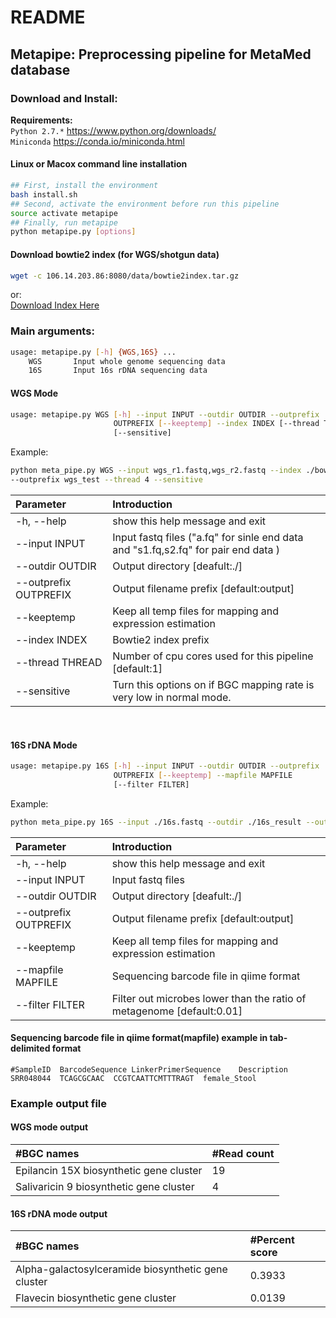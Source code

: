 README
=============

## Metapipe: Preprocessing pipeline for MetaMed database

### Download and Install: <br>
**Requirements:** <br>
`Python 2.7.*` https://www.python.org/downloads/ <br>
`Miniconda` https://conda.io/miniconda.html <br>


#### Linux or Macox command line installation
```Bash
## First, install the environment
bash install.sh
## Second, activate the environment before run this pipeline
source activate metapipe
## Finally, run metapipe
python metapipe.py [options]
```
#### Download bowtie2 index (for WGS/shotgun data) <br>
```Bash
wget -c 106.14.203.86:8080/data/bowtie2index.tar.gz
```
or: <br>
[Download Index Here](http://106.14.203.86:8080/data/bowtie2index.tar.gz "悬停显示")

### Main arguments: <br>

```Bash
usage: metapipe.py [-h] {WGS,16S} ... 
    WGS       Input whole genome sequencing data 
    16S       Input 16s rDNA sequencing data 
```
#### WGS Mode <br>
```Bash
usage: metapipe.py WGS [-h] --input INPUT --outdir OUTDIR --outprefix
                       OUTPREFIX [--keeptemp] --index INDEX [--thread THREAD]
                       [--sensitive]
```
Example: <br>
```Bash
python meta_pipe.py WGS --input wgs_r1.fastq,wgs_r2.fastq --index ./bowtie2index/mibig_bgc --outdir ./wgs_result 
--outprefix wgs_test --thread 4 --sensitive
```
|  Parameter   |  Introduction |
| :---------- | :-------- |
| -h, --help     |       show this help message and exit |
|  --input INPUT    |     Input fastq files ("a.fq" for sinle end data <br> and "s1.fq,s2.fq" for pair end data ) |
|  --outdir OUTDIR   |   Output directory [deafult:./] |
| --outprefix OUTPREFIX | Output filename prefix [default:output]|
|  --keeptemp      |      Keep all temp files for mapping and expression estimation|
|  --index INDEX     |    Bowtie2 index prefix |
|  --thread THREAD   |    Number of cpu cores used for this pipeline [default:1] |
|  --sensitive      |     Turn this options on if BGC mapping rate is very low in normal mode. |
<br>

#### 16S rDNA Mode <br>
```Bash
usage: metapipe.py 16S [-h] --input INPUT --outdir OUTDIR --outprefix
                       OUTPREFIX [--keeptemp] --mapfile MAPFILE
                       [--filter FILTER]
```
Example: <br>
```Bash
python meta_pipe.py 16S --input ./16s.fastq --outdir ./16s_result --outprefix 16s_test --mapfile ./16s_map.txt
```

|  Parameter   |  Introduction |
| :---------- | :-------- |
|  -h, --help    |        show this help message and exit |
|  --input INPUT   |      Input fastq files |
|  --outdir OUTDIR   |    Output directory [deafult:./] |
|  --outprefix OUTPREFIX | Output filename prefix [default:output] |
|  --keeptemp     |       Keep all temp files for mapping and expression estimation |
|  --mapfile MAPFILE  |   Sequencing barcode file in qiime format |
|  --filter FILTER  |     Filter out microbes lower than the ratio of metagenome [default:0.01] |

#### Sequencing barcode file in qiime format(mapfile) example in tab-delimited format <br>
`#SampleID	BarcodeSequence	LinkerPrimerSequence	Description` <br>
`SRR048044	TCAGCGCAAC	CCGTCAATTCMTTTRAGT	female_Stool`  <br>

### Example output file
#### WGS mode output <br>
|  #BGC names  |  #Read count |
| :---------- | :-------- |
|Epilancin 15X biosynthetic gene cluster |	19|
|Salivaricin 9 biosynthetic gene cluster |	4 |

#### 16S rDNA mode output <br>
|  #BGC names  |  #Percent score |
| :---------- | :-------- |
|Alpha-galactosylceramide biosynthetic gene cluster|	0.3933|
|Flavecin biosynthetic gene cluster	| 0.0139 |


